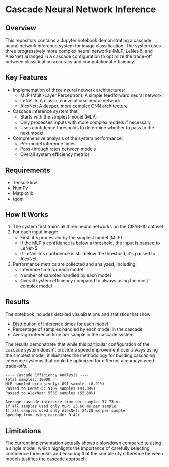 # Cascade Neural Network Inference

## Overview

This repository contains a Jupyter notebook demonstrating a cascade neural network inference system for image classification. The system uses three progressively more complex neural networks (MLP, LeNet-5, and AlexNet) arranged in a cascade configuration to optimize the trade-off between classification accuracy and computational efficiency.

## Key Features

- Implementation of three neural network architectures:
  - MLP (Multi-Layer Perceptron): A simple feedforward neural network
  - LeNet-5: A classic convolutional neural network
  - AlexNet: A deeper, more complex CNN architecture
- Cascade inference system that:
  - Starts with the simplest model (MLP)
  - Only processes inputs with more complex models if necessary
  - Uses confidence thresholds to determine whether to pass to the next model
- Comprehensive analysis of the system performance:
  - Per-model inference times
  - Pass-through rates between models
  - Overall system efficiency metrics

## Requirements

- TensorFlow
- NumPy
- Matplotlib
- tqdm

## How It Works

1. The system first trains all three neural networks on the CIFAR-10 dataset
2. For each input image:
   - First, it's processed by the simplest model (MLP)
   - If the MLP's confidence is below a threshold, the input is passed to LeNet-5
   - If LeNet-5's confidence is still below the threshold, it's passed to AlexNet
3. Performance metrics are collected and analyzed, including:
   - Inference time for each model
   - Number of samples handled by each model
   - Overall system efficiency compared to always using the most complex model

## Results

The notebook includes detailed visualizations and statistics that show:

- Distribution of inference times for each model
- Percentage of samples handled by each model in the cascade
- Average inference time per sample in the cascade system

The results demonstrate that while this particular configuration of the cascade system doesn't provide a speed improvement over always using the simplest model, it illustrates the methodology for building cascading inference systems that could be optimized for different accuracy/speed trade-offs.

```plaintext
---- Cascade Efficiency Analysis ----
Total samples: 10000
MLP handled exclusively: 891 samples (8.91%)
Passed to LeNet-5: 9109 samples (91.09%)
Passed to AlexNet: 5538 samples (55.38%)

Average cascade inference time per sample: 57.73 ms
If all samples used only MLP: 23.66 ms per sample
If all samples used only AlexNet: 24.28 ms per sample
Speedup from using cascade: 0.42x
```

## Limitations

The current implementation actually shows a slowdown compared to using a single model, which highlights the importance of carefully selecting confidence thresholds and ensuring that the complexity difference between models justifies the cascade approach.
